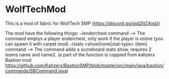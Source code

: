 # WolfTechMod
This is a mod of fabric for WolfTech SMP (https://discord.gg/dqQ5tZAxdz)

The mod have the following things:
-/enderchest <player> command --> The command emptys a player enderchest, only work if the player is online (you can spawn it with carpet mod)
-/stats <show|none|stat-type> (item) command --> The command adds a scoreboard stats show, requires 2 teams name and name2. (a part of the function is coppied from kahzerx Bastion mod https://github.com/Kahzerx/BastionSMP/blob/master/src/main/java/bastion/commands/SBCommand.java)
